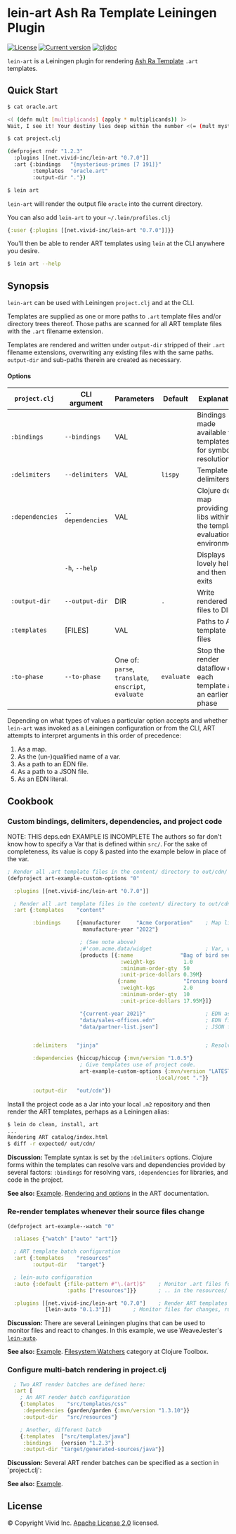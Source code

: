 # lein-art Ash Ra Template Leiningen Plugin 



[![License](https://img.shields.io/badge/license-Apache%202-blue.svg?style=flat-square)](LICENSE.txt)
[![Current version](https://img.shields.io/clojars/v/net.vivid-inc/lein-art.svg?color=blue&style=flat-square)](https://clojars.org/net.vivid-inc/lein-art)
[![cljdoc](https://cljdoc.org/badge/net.vivid-inc/lein-art)](https://cljdoc.org/d/net.vivid-inc/lein-art)

`lein-art` is a Leiningen plugin for rendering [Ash Ra Template](https://github.com/vivid-inc/ash-ra-template) `.art` templates.



## Quick Start


```sh
$ cat oracle.art

<( (defn mult [multiplicands] (apply * multiplicands)) )>
Wait, I see it! Your destiny lies deep within the number <(= (mult mysterious-primes) )>.

$ cat project.clj

(defproject rndr "1.2.3"
  :plugins [[net.vivid-inc/lein-art "0.7.0"]]
  :art {:bindings   "{mysterious-primes [7 191]}"
        :templates  "oracle.art"
        :output-dir "."})

$ lein art
```
`lein-art` will render the output file `oracle` into the current directory.

You can also add `lein-art` to your `~/.lein/profiles.clj`
```clojure
{:user {:plugins [[net.vivid-inc/lein-art "0.7.0"]]}}
```
You'll then be able to render ART templates using `lein` at the CLI anywhere you desire.
```sh
$ lein art --help
```



## Synopsis

`lein-art` can be used with Leiningen `project.clj` and at the CLI.

Templates are supplied as one or more paths to `.art` template files and/or
directory trees thereof.
Those paths are scanned for all ART template files with the `.art`
filename extension.

Templates are rendered and written under `output-dir` stripped of their `.art`
filename extensions, overwriting any existing files with the same paths.
`output-dir` and sub-paths therein are created as necessary.



#### Options

| `project.clj` | CLI argument | Parameters | Default | Explanation |
| --- | --- | --- | --- | --- |
| `:bindings` | `--bindings` | VAL | | Bindings made available to templates for symbol resolution |
| `:delimiters` | `--delimiters` | VAL | `lispy` | Template delimiters |
| `:dependencies` | `--dependencies` | VAL | | Clojure deps map providing libs within the template evaluation environment. |
| | `-h`, `--help` | | | Displays lovely help and then exits |
| `:output-dir` | `--output-dir` | DIR | `.` | Write rendered files to DIR |
| `:templates` | [FILES] | VAL | | Paths to ART template files |
| `:to-phase` | `--to-phase` | One of: `parse`, `translate`, `enscript`, `evaluate` | `evaluate` | Stop the render dataflow on each template at an earlier phase |

Depending on what types of values a particular option accepts and whether `lein-art` was invoked as a Leiningen configuration or from the CLI,
ART attempts to interpret arguments in this order of precedence:
1. As a map.
1. As the (un-)qualified name of a var.
1. As a path to an EDN file.
1. As a path to a JSON file.
1. As an EDN literal.



## Cookbook





### Custom bindings, delimiters, dependencies, and project code
NOTE: THIS deps.edn EXAMPLE IS INCOMPLETE
The authors so far don't know how to specify a Var that is defined within `src/`.
For the sake of completeness, its value is copy & pasted into the example below in place of the var.
```clojure
; Render all .art template files in the content/ directory to out/cdn/
(defproject art-example-custom-options "0"

  :plugins [[net.vivid-inc/lein-art "0.7.0"]]

  ; Render all .art template files in the content/ directory to out/cdn/
  :art {:templates    "content"

        :bindings     [{manufacturer     "Acme Corporation"    ; Map literal
                        manufacture-year "2022"}

                       ; (See note above)
                       ;#'com.acme.data/widget                 ; Var, value is a map
                       {products [{:name               "Bag of bird seed"
                                    :weight-kgs         1.0
                                    :minimum-order-qty  50
                                    :unit-price-dollars 0.39M}
                                   {:name               "Ironing board on rollerskates"
                                    :weight-kgs         2.0
                                    :minimum-order-qty  10
                                    :unit-price-dollars 17.95M}]}

                       "{current-year 2021}"                   ; EDN as a string
                       "data/sales-offices.edn"                ; EDN file; top-level form is a map
                       "data/partner-list.json"]               ; JSON file; file content is made available under the symbol 'partner-list


        :delimiters   "jinja"                                  ; Resolves to #'vivid.art.delimiters/jinja

        :dependencies {hiccup/hiccup {:mvn/version "1.0.5"}
                       ; Give templates use of project code.
                       art-example-custom-options {:mvn/version "LATEST"
                                               :local/root "."}}

        :output-dir   "out/cdn"})
```
Install the project code as a Jar into your local `.m2` repository and then
render the ART templates, perhaps as a Leiningen alias:
```sh
$ lein do clean, install, art
...
Rendering ART catalog/index.html
$ diff -r expected/ out/cdn/
```

__Discussion:__
Template syntax is set by the `:delimiters` options.
Clojure forms within the templates can resolve vars and dependencies provided
by several factors: `:bindings` for resolving vars, `:dependencies` for
libraries, and code in the project.

__See also:__
[Example](../examples/custom-options).
[Rendering and options](../art/README.md#rendering-and-options) in the ART documentation.



### Re-render templates whenever their source files change
```clojure
(defproject art-example--watch "0"

  :aliases {"watch" ["auto" "art"]}

  ; ART template batch configuration
  :art {:templates    "resources"
        :output-dir   "target"}

  ; lein-auto configuration
  :auto {:default {:file-pattern #"\.(art)$"    ; Monitor .art files for changes ..
                   :paths ["resources"]}}       ; .. in the resources/ directory

  :plugins [[net.vivid-inc/lein-art "0.7.0"]    ; Render ART templates with lein-art
            [lein-auto "0.1.3"]])       ; Monitor files for changes, run a command on change
```

__Discussion:__
There are several Leiningen plugins that can be used to monitor files and react to changes.
In this example, we use WeaveJester's [`lein-auto`](https://github.com/weavejester/lein-auto).

__See also:__
[Example](../examples/watch).
[Filesystem Watchers](https://www.clojure-toolbox.com/) category at Clojure Toolbox.



### Configure multi-batch rendering in project.clj
```clojure
  ; Two ART render batches are defined here:
  :art [
    ; An ART render batch configuration
    {:templates    "src/templates/css"
     :dependencies {garden/garden {:mvn/version "1.3.10"}}
     :output-dir   "src/resources"}

    ; Another, different batch
    {:templates  ["src/templates/java"]
     :bindings   {version "1.2.3"}
     :output-dir "target/generated-sources/java"}]
```

__Discussion:__
Several ART render batches can be specified as a section in `project.clj':

__See also:__
[Example](../examples/multi-batch).



## License

© Copyright Vivid Inc.
[Apache License 2.0](LICENSE.txt) licensed.
